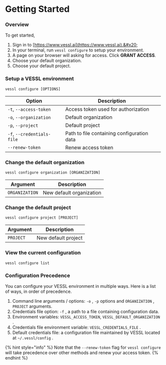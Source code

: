 # Getting Started

### Overview

To get started,&#x20;

1. Sign in to [https://www.vessl.ai](https://www.vessl.ai).&#x20;
2. In your terminal, run `vessl configure` to setup your environment.
3. A page on your browser will asking for access. Click **GRANT ACCESS**.
4. Choose your default organization.
5. Choose your default project.

### **Setup a** VESSL **environment**&#x20;

```
vessl configure [OPTIONS]
```

| Option                     | Description                                |
| -------------------------- | ------------------------------------------ |
| `-t`, `--access-token`     | Access token used for authorization        |
| `-o`, `--organization`     | Default organization                       |
| `-p`, `--project`          | Default project                            |
| `-f`, `--credentials-file` | Path to file containing configuration data |
| `--renew-token`            | Renew access token                         |

### **Change the default organization**

```
vessl configure organization [ORGANIZATION]
```

| Argument       | Description              |
| -------------- | ------------------------ |
| `ORGANIZATION` | New default organization |

### **Change the default project**

```
vessl configure project [PROJECT]
```

| Argument  | Description         |
| --------- | ------------------- |
| `PROJECT` | New default project |

### **View the current configuration**

```
vessl configure list
```

### Configuration Precedence

You can configure your VESSL environment in multiple ways. Here is a list of ways, in order of precedence.

1. Command line arguments / options: `-o` , `-p` options and `ORGANIZATION` , `PROJECT` arguments.
2. Credentials file option: `-f` , a path to a file containing configuration data.
3. Environment variables: `VESSL_ACCESS_TOKEN`, `VESSL_DEFAULT_ORGANIZATION` .
4. Credentials file environment variable: `VESSL_CREDENTIALS_FILE` .
5. Default credentials file: a configuration file maintained by VESSL located at `~/.vessl/config` .

{% hint style="info" %}
Note that the `--renew-token` flag for `vessl configure` will take precedence over other methods and renew your access token.
{% endhint %}

